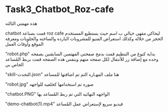 # Task3_Chatbot_Roz-cafe
هذه مهمتي الثالثه


chatbot قمت بصناعة
roz cafe ليحاكي مقهى خيالي ب اسم
حيث يستطيع المستخدم الحجز من خلاله وكذلك
استعراض المنيو للمشروبات البارده والساخنه والحلويات
ومعرفة الموقع وأوقات العمل 


"robot.php"
بداية كنوع من التنظيم قمت بدمج صفحتي المهتمين السابقتين
بصفحه وحده مع إضافة زر للأنتفال لكل صفحه منهم
وبنفس هذه الصفحه قمت بربط المُساعد الخاص بي

"skill-التحدث.json"
هنا ملف المهـاره  التم تم اضافتها للمساعد

"robot.jpg"
صوره تم استخدامها كخلفيه للواجهه


"chatbot.PNG"
الواجهه النهائيه التي تم ربط المٌساعد بها

"demo-chatbot(1).mp4"
فيديو سريع لإستعراض عمل المٌساعد
